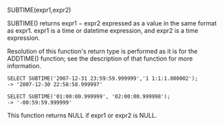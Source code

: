 SUBTIME(expr1,expr2)

SUBTIME() returns expr1 − expr2 expressed as a value in the same format as expr1. expr1 is a time or datetime expression, and expr2 is a time expression.

Resolution of this function's return type is performed as it is for the ADDTIME() function; see the description of that function for more information.

```
SELECT SUBTIME('2007-12-31 23:59:59.999999','1 1:1:1.000002');
-> '2007-12-30 22:58:58.999997'

SELECT SUBTIME('01:00:00.999999', '02:00:00.999998');
-> '-00:59:59.999999'
```

This function returns NULL if expr1 or expr2 is NULL.
